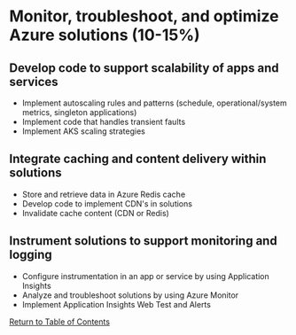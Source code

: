 # Monitor, troubleshoot, and optimize Azure solutions (10-15%)
## Develop code to support scalability of apps and services
- Implement autoscaling rules and patterns (schedule, operational/system metrics, singleton applications)
- Implement code that handles transient faults
- Implement AKS scaling strategies

## Integrate caching and content delivery within solutions
- Store and retrieve data in Azure Redis cache
- Develop code to implement CDN's in solutions
- Invalidate cache content (CDN or Redis)

## Instrument solutions to support monitoring and logging
- Configure instrumentation in an app or service by using Application Insights
- Analyze and troubleshoot solutions by using Azure Monitor
- Implement Application Insights Web Test and Alerts

[Return to Table of Contents](README.md)